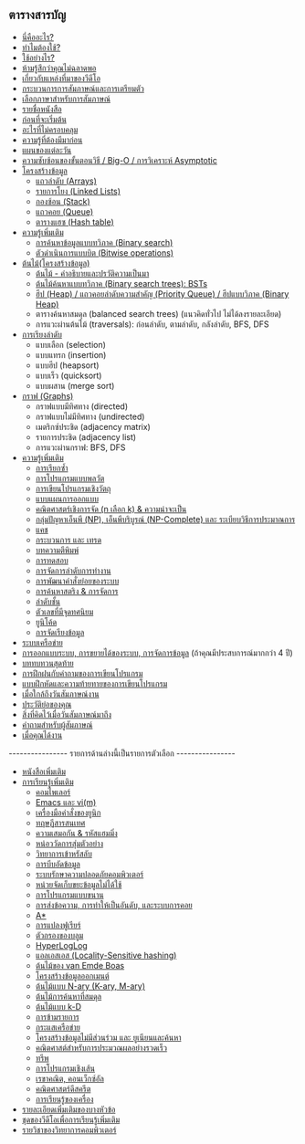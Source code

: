 ## ตารางสารบัญ

- [นี่คืออะไร?](README.md#what-is-it)
- [ทำไมต้องใช้?](README.md#why-use-it)
- [ใช้อย่างไร?](README.md#how-to-use-it)
- [ห้ามรู้สึกว่าคุณไม่ฉลาดพอ](README.md#dont-feel-you-arent-smart-enough)
- [เกี่ยวกับแหล่งที่มาของวีดีโอ](README.md#about-video-resources)
- [กระบวนการการสัมภาษณ์และการเตรียมตัว](README.md#interview-process--general-interview-prep)
- [เลือกภาษาสำหรับการสัมภาษณ์](README.md#pick-one-language-for-the-interview)
- [รายชื่อหนังสือ](README.md#book-list)
- [ก่อนที่จะเริ่มต้น](README.md#before-you-get-started)
- [อะไรที่ไม่ครอบคลุม](README.md#what-you-wont-see-covered)
- [ความรู้ที่ต้องมีมาก่อน](README.md#prerequisite-knowledge)
- [แผนของแต่ละวัน](README.md#the-daily-plan)
- [ความซับซ้อนของขั้นตอนวิธี / Big-O / การวิเคราะห์ Asymptotic](README.md#algorithmic-complexity--big-o--asymptotic-analysis)
- [โครงสร้างข้อมูล](README.md#data-structures)
    - [แถวลำดับ (Arrays)](README.md#arrays)
    - [รายการโยง (Linked Lists)](README.md#linked-lists)
    - [กองซ้อน (Stack)](README.md#stack)
    - [แถวคอย (Queue)](README.md#queue)
    - [ตารางแฮซ (Hash table)](README.md#hash-table)
- [ความรู้เพิ่มเติม](README.md#more-knowledge)
    - [การค้นหาข้อมูลแบบทวิภาค (Binary search)](README.md#binary-search)
    - [ตัวดำเนินการแบบบิต (Bitwise operations)](README.md#bitwise-operations)
- [ต้นไม้(โครงสร้างข้อมูล)](README.md#trees)
    - [ต้นไม้ - คำอธิบายและปรวัติความเป็นมา](README.md#trees---notes--background)
    - [ต้นไม้ค้นหาแบบทวิภาค (Binary search trees): BSTs](README.md#binary-search-trees-bsts)
    - [ฮีป (Heap) / แถวคอยลำดับความสำคัญ (Priority Queue) / ฮีปแบบวิภาค (Binary Heap)](README.md#heap--priority-queue--binary-heap)
    - ตารางค้นหาสมดุล (balanced search trees) (แนวคิดทั่วไป ไม่ได้ลงรายละเอียด)
    - การแวะผ่านต้นไม้ (traversals): ก่อนลำดับ, ตามลำดับ, กลังลำดับ, BFS, DFS
- [การเรียงลำดับ](README.md#sorting)
    - แบบเลือก (selection)
    - แบบแทรก (insertion)
    - แบบฮีป (heapsort)
    - แบบเร็ว (quicksort)
    - แบบผสาน (merge sort)
- [กราฟ (Graphs)](README.md#graphs)
    - กราฟแบบมีทิศทาง (directed)
    - กราฟแบบไม่มีทิศทาง (undirected)
    - เมตริกซ์ประชิด (adjacency matrix)
    - รายการประชิด (adjacency list)
    - การแวะผ่านกราฟ: BFS, DFS
- [ความรู้เพิ่มเติม](README.md#even-more-knowledge)
    - [การเรียกซ้ำ](README.md#recursion)
    - [การโปรแกรมแบบพลวัต](README.md#dynamic-programming)
    - [การเขียนโปรแกรมเชิงวัตถุ](README.md#object-oriented-programming)
    - [แบบแผนการออกแบบ](README.md#design-patterns)
    - [คณิตศาสตร์เชิงการจัด (n เลือก k) & ความน่าจะเป็น](README.md#combinatorics-n-choose-k--probability)
    - [กลุ่มปัญหาเอ็นพี (NP), เอ็นพีบริบูรณ์ (NP-Complete) และ ระเบียบวิธีการประมาณการ](README.md#np-np-complete-and-approximation-algorithms)
    - [แคช](README.md#caches)
    - [กระบวนการ และ เทรด](README.md#processes-and-threads)
    - [บทความตีพิมพ์](README.md#papers)
    - [การทดสอบ](README.md#testing)
    - [การจัดการลำดับการทำงาน](README.md#scheduling)
    - [การพัฒนาคำสั่งย่อยของระบบ](README.md#implement-system-routines)
    - [การค้นหาสตริง & การจัดการ](README.md#string-searching--manipulations)
    - [ลำดับชั้น](README.md#tries)
    - [ตัวเลขที่มีจุดทศนิยม](README.md#floating-point-numbers)
    - [ยูนิโค้ด](README.md#unicode)
    - [การจัดเรียงข้อมูล](README.md#endianness)
- [ระบบเครือข่าย](README.md#networking)
- [การออกแบบระบบ, การขยายได้ของระบบ, การจัดการข้อมูล](README.md#system-design-scalability-data-handling) (ถ้าคุณมีประสบการณ์มากกว่า 4 ปี)
- [บททบทวนสุดท้าย](README.md#final-review)
- [การฝึกฝนกับคำถามของการเขียนโปรแกรม](README.md#coding-question-practice)
- [แบบฝึกหัดและความท้ายทายของการเขียนโปรแกรม](README.md#coding-exerciseschallenges)
- [เมื่อใกล้ถึงวันสัมภาษณ์งาน](README.md#once-youre-closer-to-the-interview)
- [ประวัติย่อของคุณ](README.md#your-resume)
- [สิ่งที่คิดไว้เมื่อวันสัมภาษณ์มาถึง](README.md#be-thinking-of-for-when-the-interview-comes)
- [คำถามสำหรับผู้สัมภาษณ์](README.md#have-questions-for-the-interviewer)
- [เมื่อคุณได้งาน](README.md#once-youve-got-the-job)

---------------- รายการด้านล่างนี้เป็นรายการตัวเลือก ----------------

- [หนังสือเพิ่มเติม](README.md#additional-books)
- [การเรียนรู้เพิ่มเติม](README.md#additional-learning)
    - [คอมไพเลอร์](README.md#compilers)
    - [Emacs และ vi(m)](README.md#emacs-and-vim)
    - [เครื่องมือคำสั่งของยูนิก](README.md#unix-command-line-tools)
    - [ทฤษฏีสารสนเทศ](README.md#information-theory)
    - [ความเสมอกัน & รหัสแฮมมิ่ง](README.md#parity--hamming-code)
    - [หน่อววัดการสุ่มตัวอย่าง](README.md#entropy)
    - [วิทยาการเข้าหรัสลับ](README.md#cryptography)
    - [การบีบอัดข้อมูล](README.md#compression)
    - [ระบบรักษาความปลอดภัยคอมพิวเตอร์](README.md#computer-security)
    - [หน่วยจัดเก็บขยะข้อมูลไม่ได้ใช้](README.md#garbage-collection)
    - [การโปรแกรมแบบขนาน](README.md#parallel-programming)
    - [การส่งข้อความ, การทำให้เป็นอันดับ, และระบบการคอย](README.md#messaging-serialization-and-queueing-systems)
    - [A*](README.md#a)
    - [การแปลงฟูเรียร์](README.md#fast-fourier-transform)
    - [ตัวกรองของบลูม](README.md#bloom-filter)
    - [HyperLogLog](README.md#hyperloglog)
    - [แอลเอสเอส (Locality-Sensitive hashing)](README.md#locality-sensitive-hashing)
    - [ต้นไม้ของ van Emde Boas](README.md#van-emde-boas-trees)
    - [โครงสร้างข้อมูลออกเมนต์](README.md#augmented-data-structures)
    - [ต้นไม้แบบ N-ary (K-ary, M-ary)](README.md#n-ary-k-ary-m-ary-trees)
    - [ต้นไม้การค้นหาที่สมดุล](README.md#balanced-search-trees)
    - [ต้นไม้แบบ k-D](README.md#k-d-trees)
    - [การข้ามรายการ](README.md#skip-lists)
    - [กระแสเครือข่าย](README.md#network-flows)
    - [โครงสร้างข้อมูลไม่มีส่วนร่วม และ ยูเนียนและค้นหา](README.md#disjoint-sets--union-find)
    - [คณิตศาสต์สำหรับการประมวณผลอย่างรวดเร็ว](README.md#math-for-fast-processing)
    - [ทรีพ](README.md#treap)
    - [การโปรแกรมเชิงเส้น](README.md#linear-programming)
    - [เรขาคณิต, คอนเว็กซ์อัล](README.md#geometry-convex-hull)
    - [คณิตศาสตร์ดีสครีต](README.md#discrete-math)
    - [การเรียนรู้ของเครื่อง](README.md#machine-learning)
- [รายละเอียดเพิ่มเติมของบางหัวข้อ](README.md#additional-detail-on-some-subjects)
- [ชุดของวีดีโอเพื่อการเรียนรู้เพิ่มเติม](README.md#video-series)
- [รายวิชาของวิทยาการคอมพิวเตอร์](README.md#computer-science-courses)
